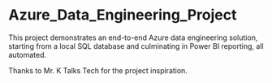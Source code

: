 # Azure_Data_Engineering_Project

This project demonstrates an end-to-end Azure data engineering solution, starting from a local SQL database and culminating in Power BI reporting, all automated.

Thanks to Mr. K Talks Tech for the project inspiration.
